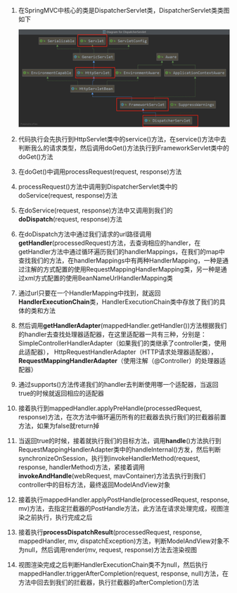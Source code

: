 1. 在SpringMVC中核心的类是DispatcherServlet类，DispatcherServlet类类图如下

   ![](https://raw.githubusercontent.com/itlixudong/Image/main/img/20210302221154.png)

2. 代码执行会先执行到HttpServlet类中的service()方法，在service()方法中去判断我么的请求类型，然后调用doGet()方法执行到FrameworkServlet类中的doGet()方法

3. 在doGet()中调用processRequest(request, response)方法

4. processRequest()方法中调用到DispatcherServlet类中的doService(request, response)方法

5. 在doService(request, response)方法中又调用到我们的**doDispatch**(request, response)方法

6. 在doDispatch方法中通过我们请求的url路径调用**getHandler**(processedRequest)方法，去查询相应的handler，在getHandler方法中通过循环遍历我们的handlerMappings，在我们的map中查找我们的方法，在handlerMappings中有两种HandlerMapping，一种是通过注解的方式配置的使用RequestMappingHandlerMapping类，另一种是通过xml方式配置的使用BeanNameUrlHandlerMapping类

7. 通过url只要在一个HandlerMapping中找到，就返回**HandlerExecutionChain**类，HandlerExecutionChain类中存放了我们的具体的类和方法

8. 然后调用**getHandlerAdapter**(mappedHandler.getHandler())方法根据我们的handler去查找处理器适配器，在这里适配器一共有三种，分别是： SimpleControllerHandlerAdapter（如果我们的类继承了controller类，使用此适配器）， HttpRequestHandlerAdapter（HTTP请求处理器适配器）， **RequestMappingHandlerAdapter**（使用注解（@Controller）的处理器适配器）

9. 通过supports()方法传递我们的handler去判断使用哪一个适配器，当返回true的时候就返回相应的适配器

10. 接着执行到mappedHandler.applyPreHandle(processedRequest, response)方法，在次方法中循环遍历所有的拦截器去执行我们的拦截器前置方法，如果为false就return掉

11. 当返回true的时候，接着就执行我们的目标方法，调用**handle**()方法执行到RequestMappingHandlerAdapter类中的handleInternal()方发，然后判断synchronizeOnSession，执行到invokeHandlerMethod(request, response, handlerMethod)方法，紧接着调用**invokeAndHandle**(webRequest, mavContainer)方法去执行到我们controller中的目标方法，最终返回ModelAndView对象

12. 接着执行mappedHandler.applyPostHandle(processedRequest, response, mv)方法，去指定拦截器的PostHandle方法，此方法在请求处理完成，视图渲染之前执行，执行完成之后

13. 接着执行**processDispatchResult**(processedRequest, response, mappedHandler, mv, dispatchException)方法，判断ModelAndView对象不为null，然后调用render(mv, request, response)方法去渲染视图

14. 视图渲染完成之后判断HandlerExecutionChain类不为null，然后执行mappedHandler.triggerAfterCompletion(request, response, null)方法，在方法中回去到我们的拦截器，执行拦截器的afterCompletion()方法

